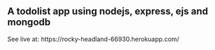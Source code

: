 <h2>A todolist app using nodejs, express, ejs and mongodb</h2>
See live at: https://rocky-headland-66930.herokuapp.com/
